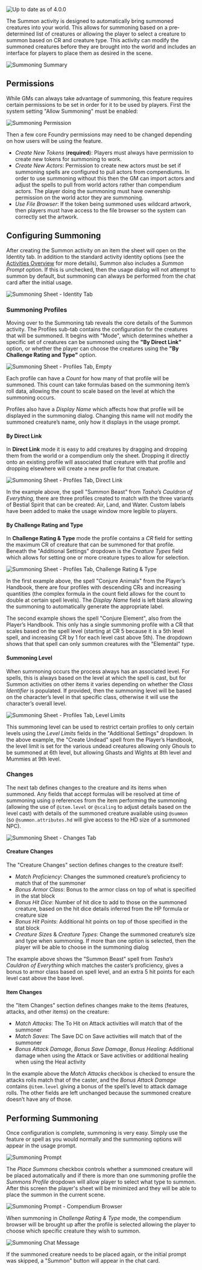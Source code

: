 ![Up to date as of 4.0.0](https://img.shields.io/static/v1?label=dnd5e&message=4.0.0&color=informational)

The Summon activity is designed to automatically bring summoned creatures into your world. This allows for summoning based on a pre-determined list of creatures or allowing the player to select a creature to summon based on CR and creature type. This activity can modify the summoned creatures before they are brought into the world and includes an interface for players to place them as desired in the scene.

![Summoning Summary](https://raw.githubusercontent.com/foundryvtt/dnd5e/publish-wiki/wiki/images/summoning/summoning-summary.jpg)


## Permissions

While GMs can always take advantage of summoning, this feature requires certain permissions to be set in order for it to be used by players. First the system setting "Allow Summoning" must be enabled:

![Summoning Permission](https://raw.githubusercontent.com/foundryvtt/dnd5e/publish-wiki/wiki/images/summoning/summoning-permission.jpg)

Then a few core Foundry permissions may need to be changed depending on how users will be using the feature.

- *Create New Tokens* (**required**): Players must always have permission to create new tokens for summoning to work.
- *Create New Actors*: Permission to create new actors must be set if summoning spells are configured to pull actors from compendiums. In order to use summoning without this then the GM can import actors and adjust the spells to pull from world actors rather than compendium actors. The player doing the summoning must have ownership permission on the world actor they are summoning.
- *Use File Browser*: If the token being summoned uses wildcard artwork, then players must have access to the file browser so the system can correctly set the artwork.


## Configuring Summoning

After creating the Summon activity on an item the sheet will open on the Identity tab. In addition to the standard activity identity options (see the [Activities Overview](Activities.md) for more details), Summon also includes a *Summon Prompt* option. If this is unchecked, then the usage dialog will not attempt to summon by default, but summoning can always be performed from the chat card after the initial usage.

![Summoning Sheet - Identity Tab](https://raw.githubusercontent.com/foundryvtt/dnd5e/publish-wiki/wiki/images/summoning/summoning-identity.jpg)

### Summoning Profiles

Moving over to the Summoning tab reveals the core details of the Summon activity. The Profiles sub-tab contains the configuration for the creatures that will be summoned. It begins with "Mode", which determines whether a specific set of creatures can be summoned using the **"By Direct Link"** option, or whether the player can choose the creatures using the **"By Challenge Rating and Type"** option.

![Summoning Sheet - Profiles Tab, Empty](https://raw.githubusercontent.com/foundryvtt/dnd5e/publish-wiki/wiki/images/summoning/summoning-profiles-empty.jpg)

Each profile can have a *Count* for how many of that profile will be summoned. This count can take formulas based on the summoning item’s roll data, allowing the count to scale based on the level at which the summoning occurs.

Profiles also have a *Display Name* which affects how that profile will be displayed in the summoning dialog. Changing this name will not modify the summoned creature’s name, only how it displays in the usage prompt.

#### By Direct Link

In **Direct Link** mode it is easy to add creatures by dragging and dropping them from the world or a compendium only the sheet. Dropping it directly onto an existing profile will associated that creature with that profile and dropping elsewhere will create a new profile for that creature.

![Summoning Sheet - Profiles Tab, Direct Link](https://raw.githubusercontent.com/foundryvtt/dnd5e/publish-wiki/wiki/images/summoning/summoning-profiles-direct-link.jpg)

In the example above, the spell "Summon Beast" from *Tasha’s Cauldron of Everything*, there are three profiles created to match with the three variants of Bestial Spirit that can be created: Air, Land, and Water. Custom labels have been added to make the usage window more legible to players.

#### By Challenge Rating and Type

In **Challenge Rating & Type** mode the profile contains a *CR* field for setting the maximum CR of creature that can be summoned for that profile. Beneath the "Additional Settings" dropdown is the *Creature Types* field which allows for setting one or more creature types to allow for selection.

![Summoning Sheet - Profiles Tab, Challenge Rating & Type](https://raw.githubusercontent.com/foundryvtt/dnd5e/publish-wiki/wiki/images/summoning/summoning-profiles-challenge-rating.jpg)

In the first example above, the spell "Conjure Animals" from the Player’s Handbook, there are four profiles with descending CRs and increasing quantities (the complex formula in the count field allows for the count to double at certain spell levels). The *Display Name* field is left blank allowing the summoning to automatically generate the appropriate label.

The second example shows the spell "Conjure Element", also from the Player’s Handbook. This only has a single summoning profile with a CR that scales based on the spell level (starting at CR 5 because it is a 5th level spell, and increasing CR by 1 for each level cast above 5th). The dropdown shows that that spell can only summon creatures with the "Elemental" type.

#### Summoning Level

When summoning occurs the process always has an associated level. For spells, this is always based on the level at which the spell is cast, but for Summon activities on other items it varies depending on whether the *Class Identifier* is populated. If provided, then the summoning level will be based on the character’s level in that specific class, otherwise it will use the character’s overall level.

![Summoning Sheet - Profiles Tab, Level Limits](https://raw.githubusercontent.com/foundryvtt/dnd5e/publish-wiki/wiki/images/summoning/summoning-profiles-level-limits.jpg)

This summoning level can be used to restrict certain profiles to only certain levels using the *Level Limits* fields in the "Additional Settings" dropdown. In the above example, the "Create Undead" spell from the Player’s Handbook, the level limit is set for the various undead creatures allowing only Ghouls to be summoned at 6th level, but allowing Ghasts and Wights at 8th level and Mummies at 9th level.

### Changes

The next tab defines changes to the creature and its items when summoned. Any fields that accept formulas will be resolved at time of summoning using `@` references from the item performing the summoning (allowing the use of `@item.level` or `@scaling` to adjust details based on the level cast) with details of the summoned creature available using `@summon` (so `@summon.attributes.hd` will give access to the HD size of a summoned NPC).

![Summoning Sheet - Changes Tab](https://raw.githubusercontent.com/foundryvtt/dnd5e/publish-wiki/wiki/images/summoning/summoning-changes.jpg)

#### Creature Changes

The "Creature Changes" section defines changes to the creature itself:
- *Match Proficiency*: Changes the summoned creature’s proficiency to match that of the summoner
- *Bonus Armor Class*: Bonus to the armor class on top of what is specified in the stat block
- *Bonus Hit Dice*: Number of hit dice to add to those on the summoned creature, based on the hit dice details inferred from the HP formula or creature size
- *Bonus Hit Points*: Additional hit points on top of those specified in the stat block
- *Creature Sizes* & *Creature Types*: Change the summoned creature’s size and type when summoning. If more than one option is selected, then the player will be able to choose in the summoning dialog

The example above shows the "Summon Beast" spell from *Tasha’s Cauldron of Everything* which matches the caster’s proficiency, gives a bonus to armor class based on spell level, and an extra 5 hit points for each level cast above the base level.

#### Item Changes

the "Item Changes" section defines changes make to the items (features, attacks, and other items) on the creature:
- *Match Attacks*: The To Hit on Attack activities will match that of the summoner
- *Match Saves*: The Save DC on Save activities will match that of the summoner
- *Bonus Attack Damage*, *Bonus Save Damage*, *Bonus Healing*: Additional damage when using the Attack or Save activities or additional healing when using the Heal activity

In the example above the *Match Attacks* checkbox is checked to ensure the attacks rolls match that of the caster, and the *Bonus Attack Damage* contains `@item.level` giving a bonus of the spell’s level to attack damage rolls. The other fields are left unchanged because the summoned creature doesn’t have any of those.

## Performing Summoning

Once configuration is complete, summoning is very easy. Simply use the feature or spell as you would normally and the summoning options will appear in the usage prompt.

![Summoning Prompt](https://raw.githubusercontent.com/foundryvtt/dnd5e/publish-wiki/wiki/images/summoning/summoning-prompt.jpg)

The *Place Summons* checkbox controls whether a summoned creature will be placed automatically and if there is more than one summoning profile the *Summons Profile* dropdown will allow player to select what type to summon. After this screen the player's sheet will be minimized and they will be able to place the summon in the current scene.

![Summoning Prompt - Compendium Browser](https://raw.githubusercontent.com/foundryvtt/dnd5e/publish-wiki/wiki/images/summoning/summoning-cr-prompt.jpg)

When summoning in *Challenge Rating & Type* mode, the compendium browser will be brought up after the profile is selected allowing the player to choose which specific creature they wish to summon.

![Summoning Chat Message](https://raw.githubusercontent.com/foundryvtt/dnd5e/publish-wiki/wiki/images/summoning/summoning-chat-message.jpg)

If the summoned creature needs to be placed again, or the initial prompt was skipped, a "Summon" button will appear in the chat card.
